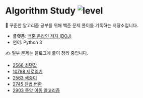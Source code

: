 # Algorithm Study ![level](https://img.shields.io/badge/baekjoon-Silver%20V-silver)
📌 꾸준한 알고리즘 공부를 위해 백준 문제 풀이를 기록하는 저장소입니다.

- 플랫폼: [백준 온라인 저지 (BOJ)](https://www.acmicpc.net/)
- 언어: Python 3 

✍️ 일부 문제는 블로그에 풀이 정리 중입니다.
- [2566 최댓값 ](https://jenndevlog.tistory.com/15)
- [10798 세로읽기](https://jenndevlog.tistory.com/16)
- [2563 색종이](https://jenndevlog.tistory.com/17)
- [2745 진법 변환](https://jenndevlog.tistory.com/22)
- [2903 중앙 이동 알고리즘](https://jenndevlog.tistory.com/24)
